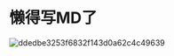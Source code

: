 # 懒得写MD了
![ddedbe3253f6832f143d0a62c4c49639](https://github.com/user-attachments/assets/f479917c-f4eb-4b4b-9b0b-2a66cce1ad25)
